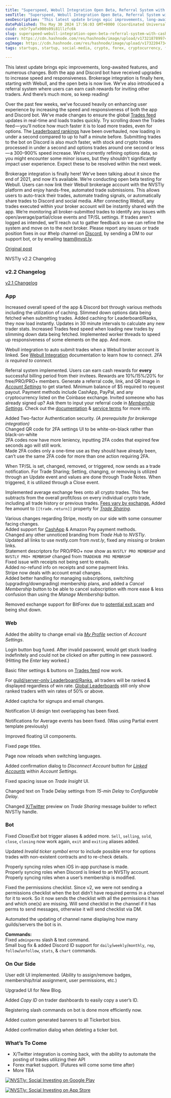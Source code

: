 ```yaml
---
title: "Superspeed, Webull Integration Open Beta, Referral System with Cash Rewards, & More on v2.2"
seoTitle: "Superspeed, Webull Integration Open Beta, Referral System with Cash Re"
seoDescription: "This latest update brings epic improvements, long-awaited features, and numerous changes. Both the app and Discord bot have received upgrades to increase..."
datePublished: Thu May 30 2024 17:56:03 GMT+0000 (Coordinated Universal Time)
cuid: cm3r7yafx000s09i81llzfc6k
slug: superspeed-webull-integration-open-beta-referral-system-with-cash-rewards-more-on-v2-2-823a3e1511e1
cover: https://cdn.hashnode.com/res/hashnode/image/upload/v1732187899743/67ceca5e-981e-499b-800e-afdcd9d41e7c.png
ogImage: https://cdn.hashnode.com/res/hashnode/image/upload/v1732204734171/13ce277b-7812-43a9-b29d-7327752f3f1a.png
tags: startups, startup, social-media, crypto, forex, cryptocurrency, finance, fintech, trading, economy, investing, stocks, futures, stockmarket, tradingplatfrom

---
```


This latest update brings epic improvements, long-awaited features, and numerous changes. Both the app and Discord bot have received upgrades to increase speed and responsiveness. Brokerage integration is finally here, starting with Webull, and the open beta is now live. We’ve also introduced a referral system where users can earn cash rewards for inviting other traders. And there’s much more, so keep reading!

Over the past few weeks, we’ve focused heavily on enhancing user experience by increasing the speed and responsiveness of both the app and Discord bot. We’ve made changes to ensure the global [Trades feed](https://nvstly.com/trades "NVSTly: Social Investing | Latest Trades") updates in real-time and loads trades quickly. Try scrolling down the Trades feed — you’ll notice how much faster it is to load more trades, even for options. The [Leaderboard rankings](https://nvstly.com/ranks "NVSTly: Social Investing | Rankings") have been overhauled, now loading in under a second compared to up to half a minute before. Submitting trades to the bot on Discord is also much faster, with stock and crypto trades processed in under a second and options trades around one second or less — a 300–900% speed increase. We’re currently refining options data, so you might encounter some minor issues, but they shouldn’t significantly impact user experience. Expect these to be resolved within the next week.

Brokerage integration is finally here! We’ve been talking about it since the end of 2021, and now it’s available. We’re conducting open beta testing for Webull. Users can now link their Webull brokerage account with the NVSTly platform and enjoy hands-free, automated trade submissions. This allows users to auto-track their trades, automate trading signals, or automatically share trades to Discord and social media. After connecting Webull, any trades executed within your broker account will be instantly shared with the app. We’re monitoring all broker-submitted trades to identify any issues with open/average/partial/close events and TP/SL settings. If trades aren’t logged as intended, we’ll reach out to gather feedback so we can refine the system and move on to the next broker. Please report any issues or trade position fixes in our #help channel on [Discord](https://nvstly.com/go/discord "NVSTly Discord Server"), by sending a DM to our support bot, or by emailing [team@nvst.ly](mailto:team@nvst.ly "NVSTly Contact").

[Original post](https://nvstly.com/blog/Superspeed-Webull-Integration-Open-Beta-862082)

NVSTly v2.2 Changelog

### v2.2 Changelog

[v2.1 Changelog](https://nvstly.com/blog/v2-0-Is-Complete-Mobile-585417 "NVSTly v2.1 Changelog")

### App

Increased overall speed of the app & Discord bot through various methods including the utilization of caching. Slimmed down options data being fetched when submitting trades. Added caching for Leaderboard/Ranks, they now load instantly. Updates in 30 minute intervals to calculate any new trader stats. Increased Trades feed speed when loading new trades by slimming down data being fetched. Implemented worker threads to speed up responsiveness of some elements on the app. And more.

Webull integration to auto submit trades when a Webull broker account is linked. See [Webull Integration](https://docs.nvstly.com/info/broker-integration/webull-integration "NVSTly Documentation: Webull Broker Integration") documentation to learn how to connect. *2FA is required to connect.*

Referral system implemented. Users can earn cash rewards for **every** successful billing period from their invitees. Rewards are 10%/15%/20% for free/PRO/PRO+ members. Generate a referral code, link, and QR image in [*Account Settings*](http://nvstly.com/settings/profile "NVSTly Account Settings: Profile") to get started. Minimum balance of $5 required to request payout. Payment methods include CashApp, PayPal, and any cryptocurrency listed on the Coinbase exchange. Invited someone who has already signed up? Ask them to input your referral code in [*Membership Settings*](https://nvstly.com/settings/membership "NVSTly | Account Settings: Membership"). Check out the [documentation](https://docs.nvstly.com/info/readme/referral-system-and-payouts "NVSTly Documentation: Referral System & Rewards") & [service terms](https://nvstly.com/terms#section-7 "NVSTly Terms of Service: Section 7: Referrals & Payouts") for more info.

Added Two-factor Authentication security. *(A prerequisite for brokerage integration)*  
Changed QR code for 2FA settings UI to be white-on-black rather than black-on-white  
2FA codes now have more leniency, inputting 2FA codes that expired few seconds ago will still work.  
Made 2FA codes only a one-time use as they should have already been, can’t use the same 2FA code for more than one action requiring 2FA.

When TP/SL is set, changed, removed, or triggered, now sends as a trade notification. For Trade Sharing; Setting, changing, or removing is utilized through an Update event and values are done through Trade Notes. When triggered, it is utilized through a Close event.

Implemented average exchange fees onto all crypto trades. This fee subtracts from the overall profit/loss on every individual crypto trade, including all trade history or previous trades. [Fees vary by exchange.](https://docs.nvstly.com/submit-crypto-trades-on-discord/supported-exchanges#exchange-fees "NVSTly Documentation: Supported Exchange & Deducted Fees") Added fee amount to `[[trade.return]]` property for [*Trade Sharing*](https://docs.nvstly.com/trade-sharing/trade-sharing-overview "NVSTly Documentation: Trade Sharing").

Various changes regarding Stripe, mostly on our side with some consumer facing changes.  
Added support for [CashApp](https://cash.app/app/T4SRMMV "CashApp Referral") & Amazon Pay payment methods.  
Changed any other unnoticed branding from *Trade Hub* to *NVSTly*.  
Updated all links to use nvstly.com from *nvst.ly*, fixed any missing or broken links.  
Statement descriptors for PRO/PRO+ now show as `NVSTLY PRO MEMBRSHP` and `NVSTLY PRO+ MEMBRSHP` changed from `TRADEHUB PRO MEMBRSHP`  
Fixed issue with receipts not being sent to emails.  
Added no-refund info on receipts and some payment links.  
Stripe now deals with account email changes.  
Added better handling for managing subscriptions, switching (upgrading/downgrading) membership plans, and added a *Cancel Membership* button to be able to cancel subscription with more ease & less confusion than using the *Manage Membership* button.

Removed exchange support for BitForex due to [potential exit scam](https://finance.yahoo.com/news/hong-kong-based-crypto-exchange-045609957.html "Yahoo Finance: BitForex Potential Exit Scam") and being shut down.

### Web

Added the ability to change email via [*My Profile*](https://nvstly.com/settings/profile "NVSTly Account Settings: Profile") section of *Account Settings*.

Login button bug fuxed. After invalid password, would get stuck loading indefinitely and could not be clicked on after putting in new password. (Hitting the *Enter* key worked.)

Basic filter settings & buttons on [Trades feed](https://nvstly.com/trades "NVSTly: Social Investing | Trades") now work.

For [guild/server-only Leaderboard/Ranks](https://docs.nvstly.com/discord-bot-setup/server-only-leaderboard "NVSTly Documentation: Server-only Leaderboard"), all traders will be ranked & displayed regardless of win rate. [Global Leaderboards](https://nvstly.com/ranks "NVSTly: Social Investing | Rankings") still only show ranked traders with win rates of 50% or above.

Added captcha for signups and email changes.

Notification UI design text overlapping has been fixed.

Notifications for Average events has been fixed. (Was using Partial event template previously)

Improved floating UI components.

Fixed page titles.

Page now reloads when switching languages.

Added confirmation dialog to *Disconnect Account* button for [*Linked Accounts*](https://nvstly.com/settings/sharing "NVSTly Account Settings: Sharing") within *Account Settings*.

Fixed spacing issue on *Trade Insight* UI.

Changed text on Trade Delay settings from *15-min Delay* to *Configurable Delay*.

Changed [X/Twitter](https://x.com/nvstly "NVSTly on X.com") preview on *Trade Sharing* message builder to reflect NVSTly handle.

### Bot

Fixed *Close/Exit* bot trigger aliases & added more. `Sell`, `selling`, `sold`, `close`, `closing` now work again, `exit` and `exiting` aliases added.

Updated *Invalid ticker symbol* error to include possible error for options trades with non-existent contracts and to re-check details.

Properly syncing roles when iOS in-app purchase is made.  
Properly syncing roles when Discord is linked to an NVSTly account.  
Properly syncing roles when a user’s membership is modified.

Fixed the permissions checklist. Since v2, we were not sending a permissions checklist when the bot didn’t have required perms in a channel for it to work. So it now sends the checklist with all the permissions it has and which one(s) are missing. Will send checklist in the channel if it has perms to send messages, otherwise it will send checklist via DM.

Automated the updating of channel name displaying how many guilds/servers the bot is in.

**Commands:**  
Fixed `adminperms` slash & text command.  
Small bug fix & added Discord ID support for `daily`/`weekly`/`monthly`, `rep`, `follow`/`unfollow`, `stats`, & `chart` commands.

### On Our Side

User edit UI implemented. (Ability to assign/remove badges, membership/trial assignment, user permissions, etc.)

Upgraded UI for New Blog.

Added *Copy ID* on trader dashboards to easily copy a user’s ID.

Registering slash commands on bot is done more efficiently now.

Added custom generated banners to all Tickerbot bios.

Added confirmation dialog when deleting a ticker bot.

### What’s To Come

*   X/Twitter integration is coming back, with the ability to automate the posting of trades utilizing their API
*   Forex market support. (Futures will come some time after)
*   More TBA

[![NVSTly: Social Investing on Google Play](https://cdn.hashnode.com/res/hashnode/image/upload/v1732187896865/cfff90d6-65f7-4f82-b540-21a7c3ce648d.png)](https://play.google.com/store/apps/details?id=ly.nvst.android)

[![NVSTly: Social Investing on App Store](https://cdn.hashnode.com/res/hashnode/image/upload/v1732187897507/a95ce252-9f7b-4d79-83f1-b7844733e893.png)](https://apps.apple.com/us/app/nvstly-social-investing/id6475617649)